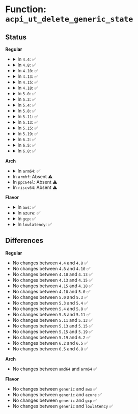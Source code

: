 # Function: <code>acpi_ut_delete_generic_state</code>

## Status
<b>Regular</b>
<ul>
<li>
<details>
<summary>In <code>4.4</code>: ✅</summary>

```c
void acpi_ut_delete_generic_state(union acpi_generic_state *state);
```

**Collision:** Unique Global

**Inline:** No

**Transformation:** False

**Instances:**

```
In drivers/acpi/acpica/utstate.c (ffffffff814a9f66)
Location: drivers/acpi/acpica/utstate.c:298
Inline: False
Direct callers:
  - drivers/acpi/acpica/dscontrol.c:acpi_ds_exec_end_control_op
  - drivers/acpi/acpica/dscontrol.c:acpi_ds_exec_end_control_op
  - drivers/acpi/acpica/dswscope.c:acpi_ds_scope_stack_clear
  - drivers/acpi/acpica/dswscope.c:acpi_ds_scope_stack_pop
  - drivers/acpi/acpica/dswstate.c:acpi_ds_result_pop
  - drivers/acpi/acpica/dswstate.c:acpi_ds_delete_walk_state
  - drivers/acpi/acpica/dswstate.c:acpi_ds_delete_walk_state
  - drivers/acpi/acpica/dswstate.c:acpi_ds_delete_walk_state
  - drivers/acpi/acpica/evmisc.c:acpi_ev_notify_dispatch
  - drivers/acpi/acpica/evmisc.c:acpi_ev_queue_notify_request
  - drivers/acpi/acpica/psparse.c:acpi_ps_parse_aml
  - drivers/acpi/acpica/psscope.c:acpi_ps_pop_scope
  - drivers/acpi/acpica/psscope.c:acpi_ps_cleanup_scope
  - drivers/acpi/acpica/utdelete.c:acpi_ut_update_object_reference
  - drivers/acpi/acpica/utdelete.c:acpi_ut_update_object_reference
  - drivers/acpi/acpica/utmisc.c:acpi_ut_walk_package_tree
  - drivers/acpi/acpica/utmisc.c:acpi_ut_walk_package_tree
```
**Symbols:**

```
ffffffff814a9f66-ffffffff814a9f85: acpi_ut_delete_generic_state (STB_GLOBAL)
```
</details>
</li>
<li>
<details>
<summary>In <code>4.8</code>: ✅</summary>

```c
void acpi_ut_delete_generic_state(union acpi_generic_state *state);
```

**Collision:** Unique Global

**Inline:** No

**Transformation:** False

**Instances:**

```
In drivers/acpi/acpica/utstate.c (ffffffff814f9210)
Location: drivers/acpi/acpica/utstate.c:300
Inline: False
Direct callers:
  - drivers/acpi/acpica/dscontrol.c:acpi_ds_exec_end_control_op
  - drivers/acpi/acpica/dscontrol.c:acpi_ds_exec_end_control_op
  - drivers/acpi/acpica/dswscope.c:acpi_ds_scope_stack_pop
  - drivers/acpi/acpica/dswscope.c:acpi_ds_scope_stack_clear
  - drivers/acpi/acpica/dswstate.c:acpi_ds_delete_walk_state
  - drivers/acpi/acpica/dswstate.c:acpi_ds_delete_walk_state
  - drivers/acpi/acpica/dswstate.c:acpi_ds_delete_walk_state
  - drivers/acpi/acpica/dswstate.c:acpi_ds_result_pop
  - drivers/acpi/acpica/evmisc.c:acpi_ev_notify_dispatch
  - drivers/acpi/acpica/evmisc.c:acpi_ev_queue_notify_request
  - drivers/acpi/acpica/psparse.c:acpi_ps_parse_aml
  - drivers/acpi/acpica/psscope.c:acpi_ps_cleanup_scope
  - drivers/acpi/acpica/psscope.c:acpi_ps_pop_scope
  - drivers/acpi/acpica/utdelete.c:acpi_ut_update_object_reference
  - drivers/acpi/acpica/utdelete.c:acpi_ut_update_object_reference
  - drivers/acpi/acpica/utmisc.c:acpi_ut_walk_package_tree
  - drivers/acpi/acpica/utmisc.c:acpi_ut_walk_package_tree
```
**Symbols:**

```
ffffffff814f9210-ffffffff814f922f: acpi_ut_delete_generic_state (STB_GLOBAL)
```
</details>
</li>
<li>
<details>
<summary>In <code>4.10</code>: ✅</summary>

```c
void acpi_ut_delete_generic_state(union acpi_generic_state *state);
```

**Collision:** Unique Global

**Inline:** No

**Transformation:** False

**Instances:**

```
In drivers/acpi/acpica/utstate.c (ffffffff8151bc27)
Location: drivers/acpi/acpica/utstate.c:300
Inline: False
Direct callers:
  - drivers/acpi/acpica/dscontrol.c:acpi_ds_exec_end_control_op
  - drivers/acpi/acpica/dscontrol.c:acpi_ds_exec_end_control_op
  - drivers/acpi/acpica/dswscope.c:acpi_ds_scope_stack_pop
  - drivers/acpi/acpica/dswscope.c:acpi_ds_scope_stack_clear
  - drivers/acpi/acpica/dswstate.c:acpi_ds_delete_walk_state
  - drivers/acpi/acpica/dswstate.c:acpi_ds_delete_walk_state
  - drivers/acpi/acpica/dswstate.c:acpi_ds_delete_walk_state
  - drivers/acpi/acpica/dswstate.c:acpi_ds_result_pop
  - drivers/acpi/acpica/evmisc.c:acpi_ev_notify_dispatch
  - drivers/acpi/acpica/evmisc.c:acpi_ev_queue_notify_request
  - drivers/acpi/acpica/psparse.c:acpi_ps_parse_aml
  - drivers/acpi/acpica/psscope.c:acpi_ps_cleanup_scope
  - drivers/acpi/acpica/psscope.c:acpi_ps_pop_scope
  - drivers/acpi/acpica/utdelete.c:acpi_ut_update_object_reference
  - drivers/acpi/acpica/utdelete.c:acpi_ut_update_object_reference
  - drivers/acpi/acpica/utmisc.c:acpi_ut_walk_package_tree
  - drivers/acpi/acpica/utmisc.c:acpi_ut_walk_package_tree
```
**Symbols:**

```
ffffffff8151bc27-ffffffff8151bc46: acpi_ut_delete_generic_state (STB_GLOBAL)
```
</details>
</li>
<li>
<details>
<summary>In <code>4.13</code>: ✅</summary>

```c
void acpi_ut_delete_generic_state(union acpi_generic_state *state);
```

**Collision:** Unique Global

**Inline:** No

**Transformation:** False

**Instances:**

```
In drivers/acpi/acpica/utstate.c (ffffffff8152c43a)
Location: drivers/acpi/acpica/utstate.c:300
Inline: False
Direct callers:
  - drivers/acpi/acpica/dscontrol.c:acpi_ds_exec_end_control_op
  - drivers/acpi/acpica/dscontrol.c:acpi_ds_exec_end_control_op
  - drivers/acpi/acpica/dswscope.c:acpi_ds_scope_stack_pop
  - drivers/acpi/acpica/dswscope.c:acpi_ds_scope_stack_clear
  - drivers/acpi/acpica/dswstate.c:acpi_ds_delete_walk_state
  - drivers/acpi/acpica/dswstate.c:acpi_ds_delete_walk_state
  - drivers/acpi/acpica/dswstate.c:acpi_ds_delete_walk_state
  - drivers/acpi/acpica/dswstate.c:acpi_ds_result_pop
  - drivers/acpi/acpica/evmisc.c:acpi_ev_notify_dispatch
  - drivers/acpi/acpica/evmisc.c:acpi_ev_queue_notify_request
  - drivers/acpi/acpica/psparse.c:acpi_ps_parse_aml
  - drivers/acpi/acpica/psscope.c:acpi_ps_cleanup_scope
  - drivers/acpi/acpica/psscope.c:acpi_ps_pop_scope
  - drivers/acpi/acpica/utdelete.c:acpi_ut_update_object_reference
  - drivers/acpi/acpica/utdelete.c:acpi_ut_update_object_reference
  - drivers/acpi/acpica/utmisc.c:acpi_ut_walk_package_tree
  - drivers/acpi/acpica/utmisc.c:acpi_ut_walk_package_tree
```
**Symbols:**

```
ffffffff8152c43a-ffffffff8152c45a: acpi_ut_delete_generic_state (STB_GLOBAL)
```
</details>
</li>
<li>
<details>
<summary>In <code>4.15</code>: ✅</summary>

```c
void acpi_ut_delete_generic_state(union acpi_generic_state *state);
```

**Collision:** Unique Global

**Inline:** No

**Transformation:** False

**Instances:**

```
In drivers/acpi/acpica/utstate.c (ffffffff81586c2d)
Location: drivers/acpi/acpica/utstate.c:300
Inline: False
Direct callers:
  - drivers/acpi/acpica/dscontrol.c:acpi_ds_exec_end_control_op
  - drivers/acpi/acpica/dscontrol.c:acpi_ds_exec_end_control_op
  - drivers/acpi/acpica/dswscope.c:acpi_ds_scope_stack_pop
  - drivers/acpi/acpica/dswscope.c:acpi_ds_scope_stack_clear
  - drivers/acpi/acpica/dswstate.c:acpi_ds_delete_walk_state
  - drivers/acpi/acpica/dswstate.c:acpi_ds_delete_walk_state
  - drivers/acpi/acpica/dswstate.c:acpi_ds_delete_walk_state
  - drivers/acpi/acpica/dswstate.c:acpi_ds_result_pop
  - drivers/acpi/acpica/evmisc.c:acpi_ev_notify_dispatch
  - drivers/acpi/acpica/evmisc.c:acpi_ev_queue_notify_request
  - drivers/acpi/acpica/psobject.c:acpi_ps_complete_op
  - drivers/acpi/acpica/psparse.c:acpi_ps_parse_aml
  - drivers/acpi/acpica/psscope.c:acpi_ps_cleanup_scope
  - drivers/acpi/acpica/psscope.c:acpi_ps_pop_scope
  - drivers/acpi/acpica/utdelete.c:acpi_ut_update_object_reference
  - drivers/acpi/acpica/utdelete.c:acpi_ut_update_object_reference
  - drivers/acpi/acpica/utmisc.c:acpi_ut_walk_package_tree
  - drivers/acpi/acpica/utmisc.c:acpi_ut_walk_package_tree
```
**Symbols:**

```
ffffffff81586c2d-ffffffff81586c56: acpi_ut_delete_generic_state (STB_GLOBAL)
```
</details>
</li>
<li>
<details>
<summary>In <code>4.18</code>: ✅</summary>

```c
void acpi_ut_delete_generic_state(union acpi_generic_state *state);
```

**Collision:** Unique Global

**Inline:** No

**Transformation:** False

**Instances:**

```
In drivers/acpi/acpica/utstate.c (ffffffff815bddd6)
Location: drivers/acpi/acpica/utstate.c:264
Inline: False
Direct callers:
  - drivers/acpi/acpica/dscontrol.c:acpi_ds_exec_end_control_op
  - drivers/acpi/acpica/dscontrol.c:acpi_ds_exec_end_control_op
  - drivers/acpi/acpica/dswscope.c:acpi_ds_scope_stack_pop
  - drivers/acpi/acpica/dswscope.c:acpi_ds_scope_stack_clear
  - drivers/acpi/acpica/dswstate.c:acpi_ds_delete_walk_state
  - drivers/acpi/acpica/dswstate.c:acpi_ds_delete_walk_state
  - drivers/acpi/acpica/dswstate.c:acpi_ds_delete_walk_state
  - drivers/acpi/acpica/dswstate.c:acpi_ds_result_pop
  - drivers/acpi/acpica/evmisc.c:acpi_ev_notify_dispatch
  - drivers/acpi/acpica/evmisc.c:acpi_ev_queue_notify_request
  - drivers/acpi/acpica/psobject.c:acpi_ps_complete_op
  - drivers/acpi/acpica/psparse.c:acpi_ps_parse_aml
  - drivers/acpi/acpica/psscope.c:acpi_ps_cleanup_scope
  - drivers/acpi/acpica/psscope.c:acpi_ps_pop_scope
  - drivers/acpi/acpica/utdelete.c:acpi_ut_update_object_reference
  - drivers/acpi/acpica/utdelete.c:acpi_ut_update_object_reference
  - drivers/acpi/acpica/utmisc.c:acpi_ut_walk_package_tree
  - drivers/acpi/acpica/utmisc.c:acpi_ut_walk_package_tree
```
**Symbols:**

```
ffffffff815bddd6-ffffffff815bddff: acpi_ut_delete_generic_state (STB_GLOBAL)
```
</details>
</li>
<li>
<details>
<summary>In <code>5.0</code>: ✅</summary>

```c
void acpi_ut_delete_generic_state(union acpi_generic_state *state);
```

**Collision:** Unique Global

**Inline:** No

**Transformation:** False

**Instances:**

```
In drivers/acpi/acpica/utstate.c (ffffffff815d7221)
Location: drivers/acpi/acpica/utstate.c:264
Inline: False
Direct callers:
  - drivers/acpi/acpica/dscontrol.c:acpi_ds_exec_end_control_op
  - drivers/acpi/acpica/dscontrol.c:acpi_ds_exec_end_control_op
  - drivers/acpi/acpica/dswscope.c:acpi_ds_scope_stack_pop
  - drivers/acpi/acpica/dswscope.c:acpi_ds_scope_stack_clear
  - drivers/acpi/acpica/dswstate.c:acpi_ds_delete_walk_state
  - drivers/acpi/acpica/dswstate.c:acpi_ds_delete_walk_state
  - drivers/acpi/acpica/dswstate.c:acpi_ds_delete_walk_state
  - drivers/acpi/acpica/dswstate.c:acpi_ds_result_pop
  - drivers/acpi/acpica/evmisc.c:acpi_ev_notify_dispatch
  - drivers/acpi/acpica/evmisc.c:acpi_ev_queue_notify_request
  - drivers/acpi/acpica/psobject.c:acpi_ps_complete_op
  - drivers/acpi/acpica/psparse.c:acpi_ps_parse_aml
  - drivers/acpi/acpica/psscope.c:acpi_ps_cleanup_scope
  - drivers/acpi/acpica/psscope.c:acpi_ps_pop_scope
  - drivers/acpi/acpica/utdelete.c:acpi_ut_update_object_reference
  - drivers/acpi/acpica/utdelete.c:acpi_ut_update_object_reference
  - drivers/acpi/acpica/utmisc.c:acpi_ut_walk_package_tree
  - drivers/acpi/acpica/utmisc.c:acpi_ut_walk_package_tree
```
**Symbols:**

```
ffffffff815d7221-ffffffff815d724a: acpi_ut_delete_generic_state (STB_GLOBAL)
```
</details>
</li>
<li>
<details>
<summary>In <code>5.3</code>: ✅</summary>

```c
void acpi_ut_delete_generic_state(union acpi_generic_state *state);
```

**Collision:** Unique Global

**Inline:** No

**Transformation:** False

**Instances:**

```
In drivers/acpi/acpica/utstate.c (ffffffff81608c08)
Location: drivers/acpi/acpica/utstate.c:264
Inline: False
Direct callers:
  - drivers/acpi/acpica/dscontrol.c:acpi_ds_exec_end_control_op
  - drivers/acpi/acpica/dscontrol.c:acpi_ds_exec_end_control_op
  - drivers/acpi/acpica/dswscope.c:acpi_ds_scope_stack_pop
  - drivers/acpi/acpica/dswscope.c:acpi_ds_scope_stack_clear
  - drivers/acpi/acpica/dswstate.c:acpi_ds_delete_walk_state
  - drivers/acpi/acpica/dswstate.c:acpi_ds_delete_walk_state
  - drivers/acpi/acpica/dswstate.c:acpi_ds_delete_walk_state
  - drivers/acpi/acpica/dswstate.c:acpi_ds_result_pop
  - drivers/acpi/acpica/evmisc.c:acpi_ev_notify_dispatch
  - drivers/acpi/acpica/evmisc.c:acpi_ev_queue_notify_request
  - drivers/acpi/acpica/psobject.c:acpi_ps_complete_op
  - drivers/acpi/acpica/psparse.c:acpi_ps_parse_aml
  - drivers/acpi/acpica/psscope.c:acpi_ps_cleanup_scope
  - drivers/acpi/acpica/psscope.c:acpi_ps_pop_scope
  - drivers/acpi/acpica/utdelete.c:acpi_ut_update_object_reference
  - drivers/acpi/acpica/utdelete.c:acpi_ut_update_object_reference
  - drivers/acpi/acpica/utmisc.c:acpi_ut_walk_package_tree
  - drivers/acpi/acpica/utmisc.c:acpi_ut_walk_package_tree
```
**Symbols:**

```
ffffffff81608c08-ffffffff81608c33: acpi_ut_delete_generic_state (STB_GLOBAL)
```
</details>
</li>
<li>
<details>
<summary>In <code>5.4</code>: ✅</summary>

```c
void acpi_ut_delete_generic_state(union acpi_generic_state *state);
```

**Collision:** Unique Global

**Inline:** No

**Transformation:** False

**Instances:**

```
In drivers/acpi/acpica/utstate.c (ffffffff8162a0ad)
Location: drivers/acpi/acpica/utstate.c:264
Inline: False
Direct callers:
  - drivers/acpi/acpica/dscontrol.c:acpi_ds_exec_end_control_op
  - drivers/acpi/acpica/dscontrol.c:acpi_ds_exec_end_control_op
  - drivers/acpi/acpica/dswscope.c:acpi_ds_scope_stack_pop
  - drivers/acpi/acpica/dswscope.c:acpi_ds_scope_stack_clear
  - drivers/acpi/acpica/dswstate.c:acpi_ds_delete_walk_state
  - drivers/acpi/acpica/dswstate.c:acpi_ds_delete_walk_state
  - drivers/acpi/acpica/dswstate.c:acpi_ds_delete_walk_state
  - drivers/acpi/acpica/dswstate.c:acpi_ds_result_pop
  - drivers/acpi/acpica/evmisc.c:acpi_ev_notify_dispatch
  - drivers/acpi/acpica/evmisc.c:acpi_ev_queue_notify_request
  - drivers/acpi/acpica/psobject.c:acpi_ps_complete_op
  - drivers/acpi/acpica/psparse.c:acpi_ps_parse_aml
  - drivers/acpi/acpica/psscope.c:acpi_ps_cleanup_scope
  - drivers/acpi/acpica/psscope.c:acpi_ps_pop_scope
  - drivers/acpi/acpica/utdelete.c:acpi_ut_update_object_reference
  - drivers/acpi/acpica/utdelete.c:acpi_ut_update_object_reference
  - drivers/acpi/acpica/utmisc.c:acpi_ut_walk_package_tree
  - drivers/acpi/acpica/utmisc.c:acpi_ut_walk_package_tree
```
**Symbols:**

```
ffffffff8162a0ad-ffffffff8162a0d8: acpi_ut_delete_generic_state (STB_GLOBAL)
```
</details>
</li>
<li>
<details>
<summary>In <code>5.8</code>: ✅</summary>

```c
void acpi_ut_delete_generic_state(union acpi_generic_state *state);
```

**Collision:** Unique Global

**Inline:** No

**Transformation:** False

**Instances:**

```
In drivers/acpi/acpica/utstate.c (ffffffff816d688c)
Location: drivers/acpi/acpica/utstate.c:264
Inline: False
Direct callers:
  - drivers/acpi/acpica/dscontrol.c:acpi_ds_exec_end_control_op
  - drivers/acpi/acpica/dscontrol.c:acpi_ds_exec_end_control_op
  - drivers/acpi/acpica/dswscope.c:acpi_ds_scope_stack_pop
  - drivers/acpi/acpica/dswscope.c:acpi_ds_scope_stack_clear
  - drivers/acpi/acpica/dswstate.c:acpi_ds_delete_walk_state
  - drivers/acpi/acpica/dswstate.c:acpi_ds_delete_walk_state
  - drivers/acpi/acpica/dswstate.c:acpi_ds_delete_walk_state
  - drivers/acpi/acpica/dswstate.c:acpi_ds_result_pop
  - drivers/acpi/acpica/evmisc.c:acpi_ev_notify_dispatch
  - drivers/acpi/acpica/evmisc.c:acpi_ev_queue_notify_request
  - drivers/acpi/acpica/psobject.c:acpi_ps_complete_op
  - drivers/acpi/acpica/psparse.c:acpi_ps_parse_aml
  - drivers/acpi/acpica/psscope.c:acpi_ps_cleanup_scope
  - drivers/acpi/acpica/psscope.c:acpi_ps_pop_scope
  - drivers/acpi/acpica/utdelete.c:acpi_ut_update_object_reference
  - drivers/acpi/acpica/utdelete.c:acpi_ut_update_object_reference
  - drivers/acpi/acpica/utmisc.c:acpi_ut_walk_package_tree
  - drivers/acpi/acpica/utmisc.c:acpi_ut_walk_package_tree
```
**Symbols:**

```
ffffffff816d688c-ffffffff816d68b7: acpi_ut_delete_generic_state (STB_GLOBAL)
```
</details>
</li>
<li>
<details>
<summary>In <code>5.11</code>: ✅</summary>

```c
void acpi_ut_delete_generic_state(union acpi_generic_state *state);
```

**Collision:** Unique Global

**Inline:** No

**Transformation:** False

**Instances:**

```
In drivers/acpi/acpica/utstate.c (ffffffff816f4837)
Location: drivers/acpi/acpica/utstate.c:264
Inline: False
Direct callers:
  - drivers/acpi/acpica/dscontrol.c:acpi_ds_exec_end_control_op
  - drivers/acpi/acpica/dscontrol.c:acpi_ds_exec_end_control_op
  - drivers/acpi/acpica/dswscope.c:acpi_ds_scope_stack_pop
  - drivers/acpi/acpica/dswscope.c:acpi_ds_scope_stack_clear
  - drivers/acpi/acpica/dswstate.c:acpi_ds_delete_walk_state
  - drivers/acpi/acpica/dswstate.c:acpi_ds_delete_walk_state
  - drivers/acpi/acpica/dswstate.c:acpi_ds_delete_walk_state
  - drivers/acpi/acpica/dswstate.c:acpi_ds_result_pop
  - drivers/acpi/acpica/evmisc.c:acpi_ev_notify_dispatch
  - drivers/acpi/acpica/evmisc.c:acpi_ev_queue_notify_request
  - drivers/acpi/acpica/psobject.c:acpi_ps_complete_op
  - drivers/acpi/acpica/psparse.c:acpi_ps_parse_aml
  - drivers/acpi/acpica/psscope.c:acpi_ps_cleanup_scope
  - drivers/acpi/acpica/psscope.c:acpi_ps_pop_scope
  - drivers/acpi/acpica/utdelete.c:acpi_ut_update_object_reference
  - drivers/acpi/acpica/utdelete.c:acpi_ut_update_object_reference
  - drivers/acpi/acpica/utmisc.c:acpi_ut_walk_package_tree
  - drivers/acpi/acpica/utmisc.c:acpi_ut_walk_package_tree
```
**Symbols:**

```
ffffffff816f4837-ffffffff816f4862: acpi_ut_delete_generic_state (STB_GLOBAL)
```
</details>
</li>
<li>
<details>
<summary>In <code>5.13</code>: ✅</summary>

```c
void acpi_ut_delete_generic_state(union acpi_generic_state *state);
```

**Collision:** Unique Global

**Inline:** No

**Transformation:** False

**Instances:**

```
In drivers/acpi/acpica/utstate.c (ffffffff816d66d5)
Location: drivers/acpi/acpica/utstate.c:264
Inline: False
Direct callers:
  - drivers/acpi/acpica/dscontrol.c:acpi_ds_exec_end_control_op
  - drivers/acpi/acpica/dscontrol.c:acpi_ds_exec_end_control_op
  - drivers/acpi/acpica/dswscope.c:acpi_ds_scope_stack_pop
  - drivers/acpi/acpica/dswscope.c:acpi_ds_scope_stack_clear
  - drivers/acpi/acpica/dswstate.c:acpi_ds_delete_walk_state
  - drivers/acpi/acpica/dswstate.c:acpi_ds_delete_walk_state
  - drivers/acpi/acpica/dswstate.c:acpi_ds_delete_walk_state
  - drivers/acpi/acpica/dswstate.c:acpi_ds_result_pop
  - drivers/acpi/acpica/evmisc.c:acpi_ev_notify_dispatch
  - drivers/acpi/acpica/evmisc.c:acpi_ev_queue_notify_request
  - drivers/acpi/acpica/psobject.c:acpi_ps_complete_op
  - drivers/acpi/acpica/psparse.c:acpi_ps_parse_aml
  - drivers/acpi/acpica/psscope.c:acpi_ps_cleanup_scope
  - drivers/acpi/acpica/psscope.c:acpi_ps_pop_scope
  - drivers/acpi/acpica/utdelete.c:acpi_ut_update_object_reference
  - drivers/acpi/acpica/utdelete.c:acpi_ut_update_object_reference
  - drivers/acpi/acpica/utmisc.c:acpi_ut_walk_package_tree
  - drivers/acpi/acpica/utmisc.c:acpi_ut_walk_package_tree
```
**Symbols:**

```
ffffffff816d66d5-ffffffff816d6700: acpi_ut_delete_generic_state (STB_GLOBAL)
```
</details>
</li>
<li>
<details>
<summary>In <code>5.15</code>: ✅</summary>

```c
void acpi_ut_delete_generic_state(union acpi_generic_state *state);
```

**Collision:** Unique Global

**Inline:** No

**Transformation:** False

**Instances:**

```
In drivers/acpi/acpica/utstate.c (ffffffff8174e241)
Location: drivers/acpi/acpica/utstate.c:264
Inline: False
Direct callers:
  - drivers/acpi/acpica/dscontrol.c:acpi_ds_exec_end_control_op
  - drivers/acpi/acpica/dscontrol.c:acpi_ds_exec_end_control_op
  - drivers/acpi/acpica/dswscope.c:acpi_ds_scope_stack_pop
  - drivers/acpi/acpica/dswscope.c:acpi_ds_scope_stack_clear
  - drivers/acpi/acpica/dswstate.c:acpi_ds_delete_walk_state
  - drivers/acpi/acpica/dswstate.c:acpi_ds_delete_walk_state
  - drivers/acpi/acpica/dswstate.c:acpi_ds_delete_walk_state
  - drivers/acpi/acpica/dswstate.c:acpi_ds_result_pop
  - drivers/acpi/acpica/evmisc.c:acpi_ev_notify_dispatch
  - drivers/acpi/acpica/evmisc.c:acpi_ev_queue_notify_request
  - drivers/acpi/acpica/psobject.c:acpi_ps_complete_op
  - drivers/acpi/acpica/psparse.c:acpi_ps_parse_aml
  - drivers/acpi/acpica/psscope.c:acpi_ps_cleanup_scope
  - drivers/acpi/acpica/psscope.c:acpi_ps_pop_scope
  - drivers/acpi/acpica/utdelete.c:acpi_ut_update_object_reference
  - drivers/acpi/acpica/utdelete.c:acpi_ut_update_object_reference
  - drivers/acpi/acpica/utmisc.c:acpi_ut_walk_package_tree
  - drivers/acpi/acpica/utmisc.c:acpi_ut_walk_package_tree
```
**Symbols:**

```
ffffffff8174e241-ffffffff8174e26c: acpi_ut_delete_generic_state (STB_GLOBAL)
```
</details>
</li>
<li>
<details>
<summary>In <code>5.19</code>: ✅</summary>

```c
void acpi_ut_delete_generic_state(union acpi_generic_state *state);
```

**Collision:** Unique Global

**Inline:** No

**Transformation:** False

**Instances:**

```
In drivers/acpi/acpica/utstate.c (ffffffff81880ad8)
Location: drivers/acpi/acpica/utstate.c:264
Inline: False
Direct callers:
  - drivers/acpi/acpica/dscontrol.c:acpi_ds_exec_end_control_op
  - drivers/acpi/acpica/dscontrol.c:acpi_ds_exec_end_control_op
  - drivers/acpi/acpica/dswscope.c:acpi_ds_scope_stack_pop
  - drivers/acpi/acpica/dswscope.c:acpi_ds_scope_stack_clear
  - drivers/acpi/acpica/dswstate.c:acpi_ds_delete_walk_state
  - drivers/acpi/acpica/dswstate.c:acpi_ds_delete_walk_state
  - drivers/acpi/acpica/dswstate.c:acpi_ds_delete_walk_state
  - drivers/acpi/acpica/dswstate.c:acpi_ds_result_pop
  - drivers/acpi/acpica/evmisc.c:acpi_ev_notify_dispatch
  - drivers/acpi/acpica/evmisc.c:acpi_ev_queue_notify_request
  - drivers/acpi/acpica/psobject.c:acpi_ps_complete_op
  - drivers/acpi/acpica/psparse.c:acpi_ps_parse_aml
  - drivers/acpi/acpica/psscope.c:acpi_ps_cleanup_scope
  - drivers/acpi/acpica/psscope.c:acpi_ps_pop_scope
  - drivers/acpi/acpica/utdelete.c:acpi_ut_update_object_reference
  - drivers/acpi/acpica/utdelete.c:acpi_ut_update_object_reference
  - drivers/acpi/acpica/utmisc.c:acpi_ut_walk_package_tree
  - drivers/acpi/acpica/utmisc.c:acpi_ut_walk_package_tree
```
**Symbols:**

```
ffffffff81880ad8-ffffffff81880b0b: acpi_ut_delete_generic_state (STB_GLOBAL)
```
</details>
</li>
<li>
<details>
<summary>In <code>6.2</code>: ✅</summary>

```c
void acpi_ut_delete_generic_state(union acpi_generic_state *state);
```

**Collision:** Unique Global

**Inline:** No

**Transformation:** False

**Instances:**

```
In drivers/acpi/acpica/utstate.c (ffffffff819c5060)
Location: drivers/acpi/acpica/utstate.c:264
Inline: False
Direct callers:
  - drivers/acpi/acpica/dscontrol.c:acpi_ds_exec_end_control_op
  - drivers/acpi/acpica/dscontrol.c:acpi_ds_exec_end_control_op
  - drivers/acpi/acpica/dswscope.c:acpi_ds_scope_stack_pop
  - drivers/acpi/acpica/dswscope.c:acpi_ds_scope_stack_clear
  - drivers/acpi/acpica/dswstate.c:acpi_ds_delete_walk_state
  - drivers/acpi/acpica/dswstate.c:acpi_ds_delete_walk_state
  - drivers/acpi/acpica/dswstate.c:acpi_ds_delete_walk_state
  - drivers/acpi/acpica/dswstate.c:acpi_ds_result_pop
  - drivers/acpi/acpica/evmisc.c:acpi_ev_notify_dispatch
  - drivers/acpi/acpica/evmisc.c:acpi_ev_queue_notify_request
  - drivers/acpi/acpica/psobject.c:acpi_ps_complete_op
  - drivers/acpi/acpica/psparse.c:acpi_ps_parse_aml
  - drivers/acpi/acpica/psscope.c:acpi_ps_cleanup_scope
  - drivers/acpi/acpica/psscope.c:acpi_ps_pop_scope
  - drivers/acpi/acpica/utdelete.c:acpi_ut_update_object_reference
  - drivers/acpi/acpica/utdelete.c:acpi_ut_update_object_reference
  - drivers/acpi/acpica/utmisc.c:acpi_ut_walk_package_tree
  - drivers/acpi/acpica/utmisc.c:acpi_ut_walk_package_tree
```
**Symbols:**

```
ffffffff819c5060-ffffffff819c5096: acpi_ut_delete_generic_state (STB_GLOBAL)
```
</details>
</li>
<li>
<details>
<summary>In <code>6.5</code>: ✅</summary>

```c
void acpi_ut_delete_generic_state(union acpi_generic_state *state);
```

**Collision:** Unique Global

**Inline:** No

**Transformation:** False

**Instances:**

```
In drivers/acpi/acpica/utstate.c (ffffffff81a0c460)
Location: drivers/acpi/acpica/utstate.c:264
Inline: False
Direct callers:
  - drivers/acpi/acpica/dscontrol.c:acpi_ds_exec_end_control_op
  - drivers/acpi/acpica/dscontrol.c:acpi_ds_exec_end_control_op
  - drivers/acpi/acpica/dswscope.c:acpi_ds_scope_stack_pop
  - drivers/acpi/acpica/dswscope.c:acpi_ds_scope_stack_clear
  - drivers/acpi/acpica/dswstate.c:acpi_ds_delete_walk_state
  - drivers/acpi/acpica/dswstate.c:acpi_ds_delete_walk_state
  - drivers/acpi/acpica/dswstate.c:acpi_ds_delete_walk_state
  - drivers/acpi/acpica/dswstate.c:acpi_ds_result_pop
  - drivers/acpi/acpica/evmisc.c:acpi_ev_notify_dispatch
  - drivers/acpi/acpica/evmisc.c:acpi_ev_queue_notify_request
  - drivers/acpi/acpica/psobject.c:acpi_ps_complete_op
  - drivers/acpi/acpica/psparse.c:acpi_ps_parse_aml
  - drivers/acpi/acpica/psscope.c:acpi_ps_cleanup_scope
  - drivers/acpi/acpica/psscope.c:acpi_ps_pop_scope
  - drivers/acpi/acpica/utdelete.c:acpi_ut_update_object_reference
  - drivers/acpi/acpica/utdelete.c:acpi_ut_update_object_reference
  - drivers/acpi/acpica/utmisc.c:acpi_ut_walk_package_tree
  - drivers/acpi/acpica/utmisc.c:acpi_ut_walk_package_tree
```
**Symbols:**

```
ffffffff81a0c460-ffffffff81a0c496: acpi_ut_delete_generic_state (STB_GLOBAL)
```
</details>
</li>
<li>
<details>
<summary>In <code>6.8</code>: ✅</summary>

```c
void acpi_ut_delete_generic_state(union acpi_generic_state *state);
```

**Collision:** Unique Global

**Inline:** No

**Transformation:** False

**Instances:**

```
In drivers/acpi/acpica/utstate.c (ffffffff81a57430)
Location: drivers/acpi/acpica/utstate.c:264
Inline: False
Direct callers:
  - drivers/acpi/acpica/dscontrol.c:acpi_ds_exec_end_control_op
  - drivers/acpi/acpica/dscontrol.c:acpi_ds_exec_end_control_op
  - drivers/acpi/acpica/dswscope.c:acpi_ds_scope_stack_pop
  - drivers/acpi/acpica/dswscope.c:acpi_ds_scope_stack_clear
  - drivers/acpi/acpica/dswstate.c:acpi_ds_delete_walk_state
  - drivers/acpi/acpica/dswstate.c:acpi_ds_delete_walk_state
  - drivers/acpi/acpica/dswstate.c:acpi_ds_delete_walk_state
  - drivers/acpi/acpica/dswstate.c:acpi_ds_result_pop
  - drivers/acpi/acpica/evmisc.c:acpi_ev_notify_dispatch
  - drivers/acpi/acpica/evmisc.c:acpi_ev_queue_notify_request
  - drivers/acpi/acpica/psobject.c:acpi_ps_complete_op
  - drivers/acpi/acpica/psparse.c:acpi_ps_parse_aml
  - drivers/acpi/acpica/psscope.c:acpi_ps_cleanup_scope
  - drivers/acpi/acpica/psscope.c:acpi_ps_pop_scope
  - drivers/acpi/acpica/utdelete.c:acpi_ut_update_object_reference
  - drivers/acpi/acpica/utdelete.c:acpi_ut_update_object_reference
  - drivers/acpi/acpica/utmisc.c:acpi_ut_walk_package_tree
  - drivers/acpi/acpica/utmisc.c:acpi_ut_walk_package_tree
```
**Symbols:**

```
ffffffff81a57430-ffffffff81a57466: acpi_ut_delete_generic_state (STB_GLOBAL)
```
</details>
</li>
</ul>
<b>Arch</b>
<ul>
<li>
<details>
<summary>In <code>arm64</code>: ✅</summary>

```c
void acpi_ut_delete_generic_state(union acpi_generic_state *state);
```

**Collision:** Unique Global

**Inline:** No

**Transformation:** False

**Instances:**

```
In drivers/acpi/acpica/utstate.c (ffff80001079e6f8)
Location: drivers/acpi/acpica/utstate.c:264
Inline: False
Direct callers:
  - drivers/acpi/acpica/dscontrol.c:acpi_ds_exec_end_control_op
  - drivers/acpi/acpica/dscontrol.c:acpi_ds_exec_end_control_op
  - drivers/acpi/acpica/dswscope.c:acpi_ds_scope_stack_pop
  - drivers/acpi/acpica/dswscope.c:acpi_ds_scope_stack_clear
  - drivers/acpi/acpica/dswstate.c:acpi_ds_delete_walk_state
  - drivers/acpi/acpica/dswstate.c:acpi_ds_delete_walk_state
  - drivers/acpi/acpica/dswstate.c:acpi_ds_delete_walk_state
  - drivers/acpi/acpica/dswstate.c:acpi_ds_result_pop
  - drivers/acpi/acpica/evmisc.c:acpi_ev_notify_dispatch
  - drivers/acpi/acpica/evmisc.c:acpi_ev_queue_notify_request
  - drivers/acpi/acpica/psparse.c:acpi_ps_parse_aml
  - drivers/acpi/acpica/psscope.c:acpi_ps_cleanup_scope
  - drivers/acpi/acpica/psscope.c:acpi_ps_pop_scope
  - drivers/acpi/acpica/utdelete.c:acpi_ut_update_object_reference
  - drivers/acpi/acpica/utdelete.c:acpi_ut_update_object_reference
  - drivers/acpi/acpica/utmisc.c:acpi_ut_walk_package_tree
  - drivers/acpi/acpica/utmisc.c:acpi_ut_walk_package_tree
```
**Symbols:**

```
ffff80001079e6f8-ffff80001079e730: acpi_ut_delete_generic_state (STB_GLOBAL)
```
</details>
</li>
<li>
In <code>armhf</code>: Absent ⚠️
</li>
<li>
In <code>ppc64el</code>: Absent ⚠️
</li>
<li>
In <code>riscv64</code>: Absent ⚠️
</li>
</ul>
<b>Flavor</b>
<ul>
<li>
<details>
<summary>In <code>aws</code>: ✅</summary>

```c
void acpi_ut_delete_generic_state(union acpi_generic_state *state);
```

**Collision:** Unique Global

**Inline:** No

**Transformation:** False

**Instances:**

```
In drivers/acpi/acpica/utstate.c (ffffffff816011ed)
Location: drivers/acpi/acpica/utstate.c:264
Inline: False
Direct callers:
  - drivers/acpi/acpica/dscontrol.c:acpi_ds_exec_end_control_op
  - drivers/acpi/acpica/dscontrol.c:acpi_ds_exec_end_control_op
  - drivers/acpi/acpica/dswscope.c:acpi_ds_scope_stack_pop
  - drivers/acpi/acpica/dswscope.c:acpi_ds_scope_stack_clear
  - drivers/acpi/acpica/dswstate.c:acpi_ds_delete_walk_state
  - drivers/acpi/acpica/dswstate.c:acpi_ds_delete_walk_state
  - drivers/acpi/acpica/dswstate.c:acpi_ds_delete_walk_state
  - drivers/acpi/acpica/dswstate.c:acpi_ds_result_pop
  - drivers/acpi/acpica/evmisc.c:acpi_ev_notify_dispatch
  - drivers/acpi/acpica/evmisc.c:acpi_ev_queue_notify_request
  - drivers/acpi/acpica/psparse.c:acpi_ps_parse_aml
  - drivers/acpi/acpica/psscope.c:acpi_ps_cleanup_scope
  - drivers/acpi/acpica/psscope.c:acpi_ps_pop_scope
  - drivers/acpi/acpica/utdelete.c:acpi_ut_update_object_reference
  - drivers/acpi/acpica/utdelete.c:acpi_ut_update_object_reference
  - drivers/acpi/acpica/utmisc.c:acpi_ut_walk_package_tree
  - drivers/acpi/acpica/utmisc.c:acpi_ut_walk_package_tree
```
**Symbols:**

```
ffffffff816011ed-ffffffff8160120d: acpi_ut_delete_generic_state (STB_GLOBAL)
```
</details>
</li>
<li>
<details>
<summary>In <code>azure</code>: ✅</summary>

```c
void acpi_ut_delete_generic_state(union acpi_generic_state *state);
```

**Collision:** Unique Global

**Inline:** No

**Transformation:** False

**Instances:**

```
In drivers/acpi/acpica/utstate.c (ffffffff815ec6a8)
Location: drivers/acpi/acpica/utstate.c:264
Inline: False
Direct callers:
  - drivers/acpi/acpica/dscontrol.c:acpi_ds_exec_end_control_op
  - drivers/acpi/acpica/dscontrol.c:acpi_ds_exec_end_control_op
  - drivers/acpi/acpica/dswscope.c:acpi_ds_scope_stack_pop
  - drivers/acpi/acpica/dswscope.c:acpi_ds_scope_stack_clear
  - drivers/acpi/acpica/dswstate.c:acpi_ds_delete_walk_state
  - drivers/acpi/acpica/dswstate.c:acpi_ds_delete_walk_state
  - drivers/acpi/acpica/dswstate.c:acpi_ds_delete_walk_state
  - drivers/acpi/acpica/dswstate.c:acpi_ds_result_pop
  - drivers/acpi/acpica/evmisc.c:acpi_ev_notify_dispatch
  - drivers/acpi/acpica/evmisc.c:acpi_ev_queue_notify_request
  - drivers/acpi/acpica/psparse.c:acpi_ps_parse_aml
  - drivers/acpi/acpica/psscope.c:acpi_ps_cleanup_scope
  - drivers/acpi/acpica/psscope.c:acpi_ps_pop_scope
  - drivers/acpi/acpica/utdelete.c:acpi_ut_update_object_reference
  - drivers/acpi/acpica/utdelete.c:acpi_ut_update_object_reference
  - drivers/acpi/acpica/utmisc.c:acpi_ut_walk_package_tree
  - drivers/acpi/acpica/utmisc.c:acpi_ut_walk_package_tree
```
**Symbols:**

```
ffffffff815ec6a8-ffffffff815ec6c8: acpi_ut_delete_generic_state (STB_GLOBAL)
```
</details>
</li>
<li>
<details>
<summary>In <code>gcp</code>: ✅</summary>

```c
void acpi_ut_delete_generic_state(union acpi_generic_state *state);
```

**Collision:** Unique Global

**Inline:** No

**Transformation:** False

**Instances:**

```
In drivers/acpi/acpica/utstate.c (ffffffff8161e38d)
Location: drivers/acpi/acpica/utstate.c:264
Inline: False
Direct callers:
  - drivers/acpi/acpica/dscontrol.c:acpi_ds_exec_end_control_op
  - drivers/acpi/acpica/dscontrol.c:acpi_ds_exec_end_control_op
  - drivers/acpi/acpica/dswscope.c:acpi_ds_scope_stack_pop
  - drivers/acpi/acpica/dswscope.c:acpi_ds_scope_stack_clear
  - drivers/acpi/acpica/dswstate.c:acpi_ds_delete_walk_state
  - drivers/acpi/acpica/dswstate.c:acpi_ds_delete_walk_state
  - drivers/acpi/acpica/dswstate.c:acpi_ds_delete_walk_state
  - drivers/acpi/acpica/dswstate.c:acpi_ds_result_pop
  - drivers/acpi/acpica/evmisc.c:acpi_ev_notify_dispatch
  - drivers/acpi/acpica/evmisc.c:acpi_ev_queue_notify_request
  - drivers/acpi/acpica/psobject.c:acpi_ps_complete_op
  - drivers/acpi/acpica/psparse.c:acpi_ps_parse_aml
  - drivers/acpi/acpica/psscope.c:acpi_ps_cleanup_scope
  - drivers/acpi/acpica/psscope.c:acpi_ps_pop_scope
  - drivers/acpi/acpica/utdelete.c:acpi_ut_update_object_reference
  - drivers/acpi/acpica/utdelete.c:acpi_ut_update_object_reference
  - drivers/acpi/acpica/utmisc.c:acpi_ut_walk_package_tree
  - drivers/acpi/acpica/utmisc.c:acpi_ut_walk_package_tree
```
**Symbols:**

```
ffffffff8161e38d-ffffffff8161e3b8: acpi_ut_delete_generic_state (STB_GLOBAL)
```
</details>
</li>
<li>
<details>
<summary>In <code>lowlatency</code>: ✅</summary>

```c
void acpi_ut_delete_generic_state(union acpi_generic_state *state);
```

**Collision:** Unique Global

**Inline:** No

**Transformation:** False

**Instances:**

```
In drivers/acpi/acpica/utstate.c (ffffffff8163823d)
Location: drivers/acpi/acpica/utstate.c:264
Inline: False
Direct callers:
  - drivers/acpi/acpica/dscontrol.c:acpi_ds_exec_end_control_op
  - drivers/acpi/acpica/dscontrol.c:acpi_ds_exec_end_control_op
  - drivers/acpi/acpica/dswscope.c:acpi_ds_scope_stack_pop
  - drivers/acpi/acpica/dswscope.c:acpi_ds_scope_stack_clear
  - drivers/acpi/acpica/dswstate.c:acpi_ds_delete_walk_state
  - drivers/acpi/acpica/dswstate.c:acpi_ds_delete_walk_state
  - drivers/acpi/acpica/dswstate.c:acpi_ds_delete_walk_state
  - drivers/acpi/acpica/dswstate.c:acpi_ds_result_pop
  - drivers/acpi/acpica/evmisc.c:acpi_ev_notify_dispatch
  - drivers/acpi/acpica/evmisc.c:acpi_ev_queue_notify_request
  - drivers/acpi/acpica/psobject.c:acpi_ps_complete_op
  - drivers/acpi/acpica/psparse.c:acpi_ps_parse_aml
  - drivers/acpi/acpica/psscope.c:acpi_ps_cleanup_scope
  - drivers/acpi/acpica/psscope.c:acpi_ps_pop_scope
  - drivers/acpi/acpica/utdelete.c:acpi_ut_update_object_reference
  - drivers/acpi/acpica/utdelete.c:acpi_ut_update_object_reference
  - drivers/acpi/acpica/utmisc.c:acpi_ut_walk_package_tree
  - drivers/acpi/acpica/utmisc.c:acpi_ut_walk_package_tree
```
**Symbols:**

```
ffffffff8163823d-ffffffff81638268: acpi_ut_delete_generic_state (STB_GLOBAL)
```
</details>
</li>
</ul>

## Differences
<b>Regular</b>
<ul>
<li>
No changes between <code>4.4</code> and <code>4.8</code> ✅
</li>
<li>
No changes between <code>4.8</code> and <code>4.10</code> ✅
</li>
<li>
No changes between <code>4.10</code> and <code>4.13</code> ✅
</li>
<li>
No changes between <code>4.13</code> and <code>4.15</code> ✅
</li>
<li>
No changes between <code>4.15</code> and <code>4.18</code> ✅
</li>
<li>
No changes between <code>4.18</code> and <code>5.0</code> ✅
</li>
<li>
No changes between <code>5.0</code> and <code>5.3</code> ✅
</li>
<li>
No changes between <code>5.3</code> and <code>5.4</code> ✅
</li>
<li>
No changes between <code>5.4</code> and <code>5.8</code> ✅
</li>
<li>
No changes between <code>5.8</code> and <code>5.11</code> ✅
</li>
<li>
No changes between <code>5.11</code> and <code>5.13</code> ✅
</li>
<li>
No changes between <code>5.13</code> and <code>5.15</code> ✅
</li>
<li>
No changes between <code>5.15</code> and <code>5.19</code> ✅
</li>
<li>
No changes between <code>5.19</code> and <code>6.2</code> ✅
</li>
<li>
No changes between <code>6.2</code> and <code>6.5</code> ✅
</li>
<li>
No changes between <code>6.5</code> and <code>6.8</code> ✅
</li>
</ul>
<b>Arch</b>
<ul>
<li>
No changes between <code>amd64</code> and <code>arm64</code> ✅
</li>
</ul>
<b>Flavor</b>
<ul>
<li>
No changes between <code>generic</code> and <code>aws</code> ✅
</li>
<li>
No changes between <code>generic</code> and <code>azure</code> ✅
</li>
<li>
No changes between <code>generic</code> and <code>gcp</code> ✅
</li>
<li>
No changes between <code>generic</code> and <code>lowlatency</code> ✅
</li>
</ul>
